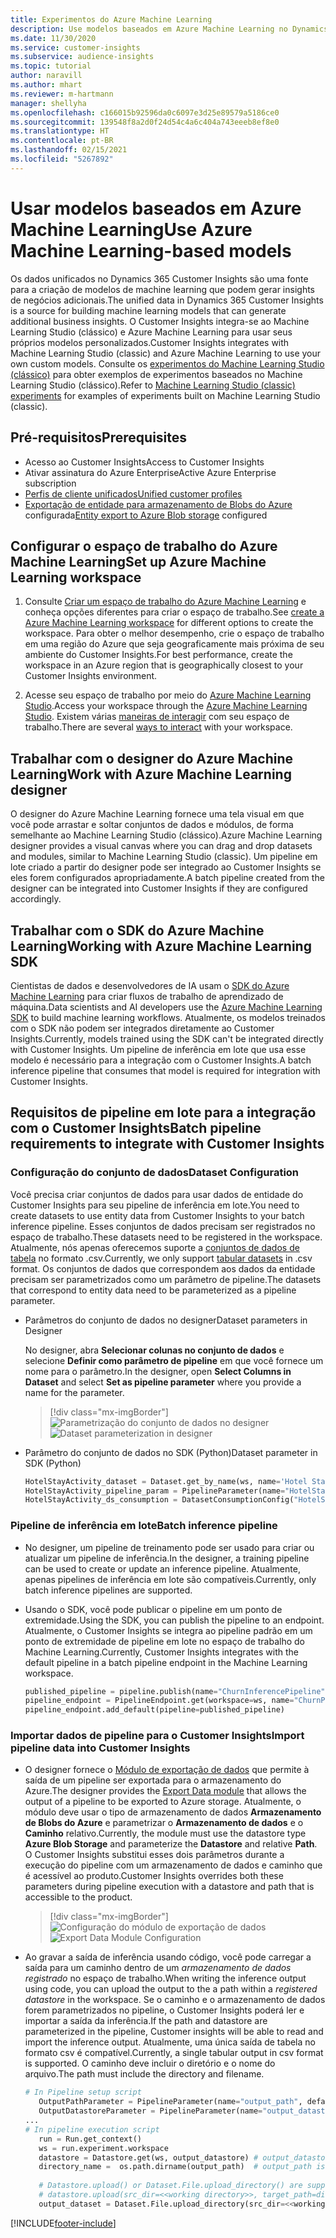 ```yaml
---
title: Experimentos do Azure Machine Learning
description: Use modelos baseados em Azure Machine Learning no Dynamics 365 Customer Insights.
ms.date: 11/30/2020
ms.service: customer-insights
ms.subservice: audience-insights
ms.topic: tutorial
author: naravill
ms.author: mhart
ms.reviewer: m-hartmann
manager: shellyha
ms.openlocfilehash: c166015b92596da0c6097e3d25e89579a5186ce0
ms.sourcegitcommit: 139548f8a2d0f24d54c4a6c404a743eeeb8ef8e0
ms.translationtype: HT
ms.contentlocale: pt-BR
ms.lasthandoff: 02/15/2021
ms.locfileid: "5267892"
---
```

# <a name="use-azure-machine-learning-based-models"></a><span data-ttu-id="cd491-103">Usar modelos baseados em Azure Machine Learning</span><span class="sxs-lookup"><span data-stu-id="cd491-103">Use Azure Machine Learning-based models</span></span>

<span data-ttu-id="cd491-104">Os dados unificados no Dynamics 365 Customer Insights são uma fonte para a criação de modelos de machine learning que podem gerar insights de negócios adicionais.</span><span class="sxs-lookup"><span data-stu-id="cd491-104">The unified data in Dynamics 365 Customer Insights is a source for building machine learning models that can generate additional business insights.</span></span> <span data-ttu-id="cd491-105">O Customer Insights integra-se ao Machine Learning Studio (clássico) e Azure Machine Learning para usar seus próprios modelos personalizados.</span><span class="sxs-lookup"><span data-stu-id="cd491-105">Customer Insights integrates with Machine Learning Studio (classic) and Azure Machine Learning to use your own custom models.</span></span> <span data-ttu-id="cd491-106">Consulte os [experimentos do Machine Learning Studio (clássico)](machine-learning-studio-experiments.md) para obter exemplos de experimentos baseados no Machine Learning Studio (clássico).</span><span class="sxs-lookup"><span data-stu-id="cd491-106">Refer to [Machine Learning Studio (classic) experiments](machine-learning-studio-experiments.md) for examples of experiments built on Machine Learning Studio (classic).</span></span> 

## <a name="prerequisites"></a><span data-ttu-id="cd491-107">Pré-requisitos</span><span class="sxs-lookup"><span data-stu-id="cd491-107">Prerequisites</span></span>

- <span data-ttu-id="cd491-108">Acesso ao Customer Insights</span><span class="sxs-lookup"><span data-stu-id="cd491-108">Access to Customer Insights</span></span>
- <span data-ttu-id="cd491-109">Ativar assinatura do Azure Enterprise</span><span class="sxs-lookup"><span data-stu-id="cd491-109">Active Azure Enterprise subscription</span></span>
- [<span data-ttu-id="cd491-110">Perfis de cliente unificados</span><span class="sxs-lookup"><span data-stu-id="cd491-110">Unified customer profiles</span></span>](data-unification.md)
- <span data-ttu-id="cd491-111">[Exportação de entidade para armazenamento de Blobs do Azure](export-azure-blob-storage.md) configurada</span><span class="sxs-lookup"><span data-stu-id="cd491-111">[Entity export to Azure Blob storage](export-azure-blob-storage.md) configured</span></span>

## <a name="set-up-azure-machine-learning-workspace"></a><span data-ttu-id="cd491-112">Configurar o espaço de trabalho do Azure Machine Learning</span><span class="sxs-lookup"><span data-stu-id="cd491-112">Set up Azure Machine Learning workspace</span></span>

1. <span data-ttu-id="cd491-113">Consulte [Criar um espaço de trabalho do Azure Machine Learning](https://docs.microsoft.com/azure/machine-learning/concept-workspace#-create-a-workspace) e conheça opções diferentes para criar o espaço de trabalho.</span><span class="sxs-lookup"><span data-stu-id="cd491-113">See [create a Azure Machine Learning workspace](https://docs.microsoft.com/azure/machine-learning/concept-workspace#-create-a-workspace) for different options to create the workspace.</span></span> <span data-ttu-id="cd491-114">Para obter o melhor desempenho, crie o espaço de trabalho em uma região do Azure que seja geograficamente mais próxima de seu ambiente do Customer Insights.</span><span class="sxs-lookup"><span data-stu-id="cd491-114">For best performance, create the workspace in an Azure region that is geographically closest to your Customer Insights environment.</span></span>

1. <span data-ttu-id="cd491-115">Acesse seu espaço de trabalho por meio do [Azure Machine Learning Studio](https://ml.azure.com/).</span><span class="sxs-lookup"><span data-stu-id="cd491-115">Access your workspace through the [Azure Machine Learning Studio](https://ml.azure.com/).</span></span> <span data-ttu-id="cd491-116">Existem várias [maneiras de interagir](https://docs.microsoft.com/azure/machine-learning/concept-workspace#tools-for-workspace-interaction) com seu espaço de trabalho.</span><span class="sxs-lookup"><span data-stu-id="cd491-116">There are several [ways to interact](https://docs.microsoft.com/azure/machine-learning/concept-workspace#tools-for-workspace-interaction) with your workspace.</span></span>

## <a name="work-with-azure-machine-learning-designer"></a><span data-ttu-id="cd491-117">Trabalhar com o designer do Azure Machine Learning</span><span class="sxs-lookup"><span data-stu-id="cd491-117">Work with Azure Machine Learning designer</span></span>

<span data-ttu-id="cd491-118">O designer do Azure Machine Learning fornece uma tela visual em que você pode arrastar e soltar conjuntos de dados e módulos, de forma semelhante ao Machine Learning Studio (clássico).</span><span class="sxs-lookup"><span data-stu-id="cd491-118">Azure Machine Learning designer provides a visual canvas where you can drag and drop datasets and modules, similar to Machine Learning Studio (classic).</span></span> <span data-ttu-id="cd491-119">Um pipeline em lote criado a partir do designer pode ser integrado ao Customer Insights se eles forem configurados apropriadamente.</span><span class="sxs-lookup"><span data-stu-id="cd491-119">A batch pipeline created from the designer can be integrated into Customer Insights if they are configured accordingly.</span></span> 
   
## <a name="working-with-azure-machine-learning-sdk"></a><span data-ttu-id="cd491-120">Trabalhar com o SDK do Azure Machine Learning</span><span class="sxs-lookup"><span data-stu-id="cd491-120">Working with Azure Machine Learning SDK</span></span>

<span data-ttu-id="cd491-121">Cientistas de dados e desenvolvedores de IA usam o [SDK do Azure Machine Learning](https://docs.microsoft.com/python/api/overview/azure/ml/?view=azure-ml-py&preserve-view=true) para criar fluxos de trabalho de aprendizado de máquina.</span><span class="sxs-lookup"><span data-stu-id="cd491-121">Data scientists and AI developers use the [Azure Machine Learning SDK](https://docs.microsoft.com/python/api/overview/azure/ml/?view=azure-ml-py&preserve-view=true) to build machine learning workflows.</span></span> <span data-ttu-id="cd491-122">Atualmente, os modelos treinados com o SDK não podem ser integrados diretamente ao Customer Insights.</span><span class="sxs-lookup"><span data-stu-id="cd491-122">Currently, models trained using the SDK can't be integrated directly with Customer Insights.</span></span> <span data-ttu-id="cd491-123">Um pipeline de inferência em lote que usa esse modelo é necessário para a integração com o Customer Insights.</span><span class="sxs-lookup"><span data-stu-id="cd491-123">A batch inference pipeline that consumes that model is required for integration with Customer Insights.</span></span>

## <a name="batch-pipeline-requirements-to-integrate-with-customer-insights"></a><span data-ttu-id="cd491-124">Requisitos de pipeline em lote para a integração com o Customer Insights</span><span class="sxs-lookup"><span data-stu-id="cd491-124">Batch pipeline requirements to integrate with Customer Insights</span></span>

### <a name="dataset-configuration"></a><span data-ttu-id="cd491-125">Configuração do conjunto de dados</span><span class="sxs-lookup"><span data-stu-id="cd491-125">Dataset Configuration</span></span>

<span data-ttu-id="cd491-126">Você precisa criar conjuntos de dados para usar dados de entidade do Customer Insights para seu pipeline de inferência em lote.</span><span class="sxs-lookup"><span data-stu-id="cd491-126">You need to create datasets to use entity data from Customer Insights to your batch inference pipeline.</span></span> <span data-ttu-id="cd491-127">Esses conjuntos de dados precisam ser registrados no espaço de trabalho.</span><span class="sxs-lookup"><span data-stu-id="cd491-127">These datasets need to be registered in the workspace.</span></span> <span data-ttu-id="cd491-128">Atualmente, nós apenas oferecemos suporte a [conjuntos de dados de tabela](https://docs.microsoft.com/azure/machine-learning/how-to-create-register-datasets#tabulardataset) no formato .csv.</span><span class="sxs-lookup"><span data-stu-id="cd491-128">Currently, we only support [tabular datasets](https://docs.microsoft.com/azure/machine-learning/how-to-create-register-datasets#tabulardataset) in .csv format.</span></span> <span data-ttu-id="cd491-129">Os conjuntos de dados que correspondem aos dados da entidade precisam ser parametrizados como um parâmetro de pipeline.</span><span class="sxs-lookup"><span data-stu-id="cd491-129">The datasets that correspond to entity data need to be parameterized as a pipeline parameter.</span></span>
   
* <span data-ttu-id="cd491-130">Parâmetros do conjunto de dados no designer</span><span class="sxs-lookup"><span data-stu-id="cd491-130">Dataset parameters in Designer</span></span>
   
     <span data-ttu-id="cd491-131">No designer, abra **Selecionar colunas no conjunto de dados** e selecione **Definir como parâmetro de pipeline** em que você fornece um nome para o parâmetro.</span><span class="sxs-lookup"><span data-stu-id="cd491-131">In the designer, open **Select Columns in Dataset** and select **Set as pipeline parameter** where you provide a name for the parameter.</span></span>

     > [!div class="mx-imgBorder"]
     > <span data-ttu-id="cd491-132">![Parametrização do conjunto de dados no designer](media/intelligence-designer-dataset-parameters.png "Parametrização do conjunto de dados no designer")</span><span class="sxs-lookup"><span data-stu-id="cd491-132">![Dataset parameterization in designer](media/intelligence-designer-dataset-parameters.png "Dataset parameterization in designer")</span></span>
   
* <span data-ttu-id="cd491-133">Parâmetro do conjunto de dados no SDK (Python)</span><span class="sxs-lookup"><span data-stu-id="cd491-133">Dataset parameter in SDK (Python)</span></span>
   
   ```python
   HotelStayActivity_dataset = Dataset.get_by_name(ws, name='Hotel Stay Activity Data')
   HotelStayActivity_pipeline_param = PipelineParameter(name="HotelStayActivity_pipeline_param", default_value=HotelStayActivity_dataset)
   HotelStayActivity_ds_consumption = DatasetConsumptionConfig("HotelStayActivity_dataset", HotelStayActivity_pipeline_param)
   ```

### <a name="batch-inference-pipeline"></a><span data-ttu-id="cd491-134">Pipeline de inferência em lote</span><span class="sxs-lookup"><span data-stu-id="cd491-134">Batch inference pipeline</span></span>
  
* <span data-ttu-id="cd491-135">No designer, um pipeline de treinamento pode ser usado para criar ou atualizar um pipeline de inferência.</span><span class="sxs-lookup"><span data-stu-id="cd491-135">In the designer, a training pipeline can be used to create or update an inference pipeline.</span></span> <span data-ttu-id="cd491-136">Atualmente, apenas pipelines de inferência em lote são compatíveis.</span><span class="sxs-lookup"><span data-stu-id="cd491-136">Currently, only batch inference pipelines are supported.</span></span>

* <span data-ttu-id="cd491-137">Usando o SDK, você pode publicar o pipeline em um ponto de extremidade.</span><span class="sxs-lookup"><span data-stu-id="cd491-137">Using the SDK, you can publish the pipeline to an endpoint.</span></span> <span data-ttu-id="cd491-138">Atualmente, o Customer Insights se integra ao pipeline padrão em um ponto de extremidade de pipeline em lote no espaço de trabalho do Machine Learning.</span><span class="sxs-lookup"><span data-stu-id="cd491-138">Currently, Customer Insights integrates with the default pipeline in a batch pipeline endpoint in the Machine Learning workspace.</span></span>
   
   ```python
   published_pipeline = pipeline.publish(name="ChurnInferencePipeline", description="Published Churn Inference pipeline")
   pipeline_endpoint = PipelineEndpoint.get(workspace=ws, name="ChurnPipelineEndpoint") 
   pipeline_endpoint.add_default(pipeline=published_pipeline)
   ```

### <a name="import-pipeline-data-into-customer-insights"></a><span data-ttu-id="cd491-139">Importar dados de pipeline para o Customer Insights</span><span class="sxs-lookup"><span data-stu-id="cd491-139">Import pipeline data into Customer Insights</span></span>

* <span data-ttu-id="cd491-140">O designer fornece o [Módulo de exportação de dados](https://docs.microsoft.com/azure/machine-learning/algorithm-module-reference/export-data) que permite à saída de um pipeline ser exportada para o armazenamento do Azure.</span><span class="sxs-lookup"><span data-stu-id="cd491-140">The designer provides the [Export Data module](https://docs.microsoft.com/azure/machine-learning/algorithm-module-reference/export-data) that allows the output of a pipeline to be exported to Azure storage.</span></span> <span data-ttu-id="cd491-141">Atualmente, o módulo deve usar o tipo de armazenamento de dados **Armazenamento de Blobs do Azure** e parametrizar o **Armazenamento de dados** e o **Caminho** relativo.</span><span class="sxs-lookup"><span data-stu-id="cd491-141">Currently, the module must use the datastore type **Azure Blob Storage** and parameterize the **Datastore** and relative **Path**.</span></span> <span data-ttu-id="cd491-142">O Customer Insights substitui esses dois parâmetros durante a execução do pipeline com um armazenamento de dados e caminho que é acessível ao produto.</span><span class="sxs-lookup"><span data-stu-id="cd491-142">Customer Insights overrides both these parameters during pipeline execution with a datastore and path that is accessible to the product.</span></span>
   > [!div class="mx-imgBorder"]
   > <span data-ttu-id="cd491-143">![Configuração do módulo de exportação de dados](media/intelligence-designer-importdata.png "Configuração do módulo de exportação de dados")</span><span class="sxs-lookup"><span data-stu-id="cd491-143">![Export Data Module Configuration](media/intelligence-designer-importdata.png "Export Data Module Configuration")</span></span>
   
* <span data-ttu-id="cd491-144">Ao gravar a saída de inferência usando código, você pode carregar a saída para um caminho dentro de um *armazenamento de dados registrado* no espaço de trabalho.</span><span class="sxs-lookup"><span data-stu-id="cd491-144">When writing the inference output using code, you can upload the output to the a path within a *registered datastore* in the workspace.</span></span> <span data-ttu-id="cd491-145">Se o caminho e o armazenamento de dados forem parametrizados no pipeline, o Customer Insights poderá ler e importar a saída da inferência.</span><span class="sxs-lookup"><span data-stu-id="cd491-145">If the path and datastore are parameterized in the pipeline, Customer insights will be able to read and import the inference output.</span></span> <span data-ttu-id="cd491-146">Atualmente, uma única saída de tabela no formato csv é compatível.</span><span class="sxs-lookup"><span data-stu-id="cd491-146">Currently, a single tabular output in csv format is supported.</span></span> <span data-ttu-id="cd491-147">O caminho deve incluir o diretório e o nome do arquivo.</span><span class="sxs-lookup"><span data-stu-id="cd491-147">The path must include the directory and filename.</span></span>

   ```python
   # In Pipeline setup script
      OutputPathParameter = PipelineParameter(name="output_path", default_value="HotelChurnOutput/HotelChurnOutput.csv")
      OutputDatastoreParameter = PipelineParameter(name="output_datastore", default_value="workspaceblobstore")
   ...
   # In pipeline execution script
      run = Run.get_context()
      ws = run.experiment.workspace
      datastore = Datastore.get(ws, output_datastore) # output_datastore is parameterized
      directory_name =  os.path.dirname(output_path)  # output_path is parameterized.
      
      # Datastore.upload() or Dataset.File.upload_directory() are supported methods to uplaod the data
      # datastore.upload(src_dir=<<working directory>>, target_path=directory_name, overwrite=False, show_progress=True)
      output_dataset = Dataset.File.upload_directory(src_dir=<<working directory>>, target = (datastore, directory_name)) # Remove trailing "/" from directory_name
   ```


[!INCLUDE[footer-include](../includes/footer-banner.md)]